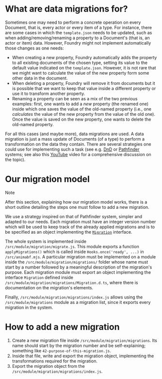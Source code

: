 # What are data migrations for?

Sometimes one may need to perform a concrete operation on every Document, that is, every actor or every item of a type. For instance, there are some cases in which the `template.json` needs to be updated, such as when adding/removing/renaming a property to a Document's (that is, an actor or item) data. However, Foundry might not implement automatically those changes as one needs:
- When creating a new property, Foundry automatically adds the property to all existing documents of the chosen type, setting its value to the default value indicated on the `template.json`. However, it is not rare that we might want to calculate the value of the new property form some other data in the document.
- When deleting a property, Foundry will remove it from documents but it is possible that we want to keep that value inside a different property or use it to transform another property.
- Renaming a property can be seen as a mix of the two previous examples: first, one wants to add a *new* property (the renamed one) inside which one saves the value of the old-named property (i.e., one *calculates* the value of the new property from the value of the old one). Once the value is saved on the new property, one wants to delete the old-named property.

For all this cases (and maybe more), data migrations are used. A data migration is just a mass update of Documents (of a type) to perform a transformation on the data they contain. There are several strategies one could use for implementing such a task (see e.g. [DnD](https://github.com/foundryvtt/dnd5e/blob/master/module/migration.mjs) or [Pathfinder](https://github.com/foundryvtt/pf2e/tree/be77d68bf011a6a4de40c44068a146579c73b4ff/src/module/migration) systems; see also this [YouTube](https://www.youtube.com/watch?v=Hl23n3MvtaI&t) video for a comprehensive discussion on the topic).


# Our migration model

> [!NOTE]
> After this section, explaining how our migration model works, there is a short outline detailing the steps one must follow to add a new migration.

We use a strategy inspired on that of Pathfinder system, simpler and adapted to our needs. Each migration must have an integer version number which will be used to keep track of the already applied migrations and is to be specified as an object implementing the [`Migration`](/src/module/migration/migrations/Migration.d.ts) interface.

The whole system is implemented inside `/src/module/migration/migrate.js`. This module exports a function `applyMigrations()` which is called inside `Hooks.once('ready', ...)` in `/src/animabf.mjs`. A particular migration must be implemented on a module inside the `/src/module/migration/migrations/` folder whose name must start by a number followed by a meaningful description of the migration's purpose. Each migration module must export an object implementing the interface `Migration` defined inside `/src/module/migration/migrations/Migration.d.ts`, where there is documentation on the migration's elements.

Finally, `/src/module/migration/migrations/index.js` allows using the `/src/module/migrations` module as a migration list, since it exports every migration in the system.

# How to add a new migration

1. Create a new migration file inside `/src/module/migration/migrations`. Its name should start by the migration number and be self-explaining; something like `42-purpose-of-this-migration.js`.
2. Inside that file, write and export the migration object, implementing the transformations required for the migration.
3. Export the migration object from the `/src/module/migration/migrations/index.js`.
